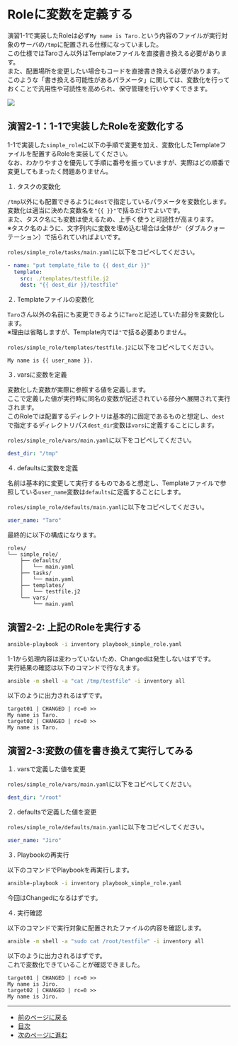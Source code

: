 # Roleに変数を定義する

演習1-1で実装したRoleは必ず`My name is Taro.`という内容のファイルが実行対象のサーバの`/tmp`に配置される仕様になっていました。  
この仕様ではTaroさん以外はTemplateファイルを直接書き換える必要があります。  
また、配置場所を変更したい場合もコードを直接書き換える必要があります。  
このような「書き換える可能性があるパラメータ」に関しては、変数化を行っておくことで汎用性や可読性を高められ、保守管理を行いやすくできます。

![](https://raw.githubusercontent.com/sensq/katacoda-scenarios/main/practice/img/vars.drawio.svg)

## 演習2-1：1-1で実装したRoleを変数化する

1-1で実装した`simple_role`に以下の手順で変更を加え、変数化したTemplateファイルを配置するRoleを実装してください。  
なお、わかりやすさを優先して手順に番号を振っていますが、実際はどの順番で変更してもまったく問題ありません。

１. タスクの変数化

`/tmp`以外にも配置できるように`dest`で指定しているパラメータを変数化します。  
変数化は適当に決めた変数名を`"{{ }}"`で括るだけでよいです。  
また、タスク名にも変数は使えるため、上手く使うと可読性が高まります。  
※タスク名のように、文字列内に変数を埋め込む場合は全体が`"`（ダブルクォーテーション）で括られていればよいです。

`roles/simple_role/tasks/main.yaml`に以下をコピペしてください。

```yaml
- name: "put template_file to {{ dest_dir }}"
  template:
    src: ./templates/testfile.j2
    dest: "{{ dest_dir }}/testfile"
```

２. Templateファイルの変数化

`Taro`さん以外の名前にも変更できるように`Taro`と記述していた部分を変数化します。  
※理由は省略しますが、Template内では`"`で括る必要ありません。

`roles/simple_role/templates/testfile.j2`に以下をコピペしてください。

```text
My name is {{ user_name }}.
```

３. varsに変数を定義

変数化した変数が実際に参照する値を定義します。  
ここで定義した値が実行時に同名の変数が記述されている部分へ展開されて実行されます。  
このRoleでは配置するディレクトリは基本的に固定であるものと想定し、`dest`で指定するディレクトリパス`dest_dir`変数は`vars`に定義することにします。

`roles/simple_role/vars/main.yaml`に以下をコピペしてください。

```yaml
dest_dir: "/tmp"
```

４. defaultsに変数を定義

名前は基本的に変更して実行するものであると想定し、Templateファイルで参照している`user_name`変数は`defaults`に定義することにします。

`roles/simple_role/defaults/main.yaml`に以下をコピペしてください。

```yaml
user_name: "Taro"
```

最終的に以下の構成になります。

```
roles/
└── simple_role/
    ├── defaults/
    │   └── main.yaml
    ├── tasks/
    │   └── main.yaml
    ├── templates/
    │   └── testfile.j2
    └── vars/
        └── main.yaml
```

## 演習2-2: 上記のRoleを実行する

```bash
ansible-playbook -i inventory playbook_simple_role.yaml
```

1-1から処理内容は変わっていないため、Changedは発生しないはずです。  
実行結果の確認は以下のコマンドで行なえます。

```bash
ansible -m shell -a "cat /tmp/testfile" -i inventory all
```

以下のように出力されるはずです。

```
target01 | CHANGED | rc=0 >>
My name is Taro.
target02 | CHANGED | rc=0 >>
My name is Taro.
```

## 演習2-3:変数の値を書き換えて実行してみる

１. varsで定義した値を変更

`roles/simple_role/vars/main.yaml`に以下をコピペしてください。

```yaml
dest_dir: "/root"
```

２. defaultsで定義した値を変更

`roles/simple_role/defaults/main.yaml`に以下をコピペしてください。

```yaml
user_name: "Jiro"
```

３. Playbookの再実行

以下のコマンドでPlaybookを再実行します。

```bash
ansible-playbook -i inventory playbook_simple_role.yaml
```

今回はChangedになるはずです。

４. 実行確認

以下のコマンドで実行対象に配置されたファイルの内容を確認します。

```bash
ansible -m shell -a "sudo cat /root/testfile" -i inventory all
```

以下のように出力されるはずです。  
これで変数化できていることが確認できました。

```text
target01 | CHANGED | rc=0 >>
My name is Jiro.
target02 | CHANGED | rc=0 >>
My name is Jiro.
```

---

- [前のページに戻る](step3.md)
- [目次](README.md)
- [次のページに進む](step5.md)
